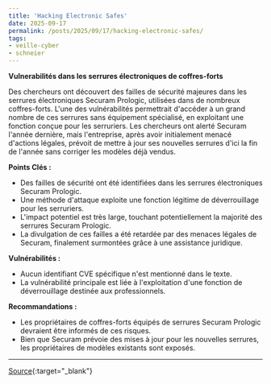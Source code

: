 ```yaml
---
title: 'Hacking Electronic Safes'
date: 2025-09-17
permalink: /posts/2025/09/17/hacking-electronic-safes/
tags:
- veille-cyber
- schneier
---
```

**Vulnerabilités dans les serrures électroniques de coffres-forts**

Des chercheurs ont découvert des failles de sécurité majeures dans les serrures électroniques Securam Prologic, utilisées dans de nombreux coffres-forts. L'une des vulnérabilités permettrait d'accéder à un grand nombre de ces serrures sans équipement spécialisé, en exploitant une fonction conçue pour les serruriers. Les chercheurs ont alerté Securam l'année dernière, mais l'entreprise, après avoir initialement menacé d'actions légales, prévoit de mettre à jour ses nouvelles serrures d'ici la fin de l'année sans corriger les modèles déjà vendus.

**Points Clés :**

*   Des failles de sécurité ont été identifiées dans les serrures électroniques Securam Prologic.
*   Une méthode d'attaque exploite une fonction légitime de déverrouillage pour les serruriers.
*   L'impact potentiel est très large, touchant potentiellement la majorité des serrures Securam Prologic.
*   La divulgation de ces failles a été retardée par des menaces légales de Securam, finalement surmontées grâce à une assistance juridique.

**Vulnérabilités :**

*   Aucun identifiant CVE spécifique n'est mentionné dans le texte.
*   La vulnérabilité principale est liée à l'exploitation d'une fonction de déverrouillage destinée aux professionnels.

**Recommandations :**

*   Les propriétaires de coffres-forts équipés de serrures Securam Prologic devraient être informés de ces risques.
*   Bien que Securam prévoie des mises à jour pour les nouvelles serrures, les propriétaires de modèles existants sont exposés.

---
[Source](https://www.schneier.com/blog/archives/2025/09/hacking-electronic-safes.html){:target="_blank"}
